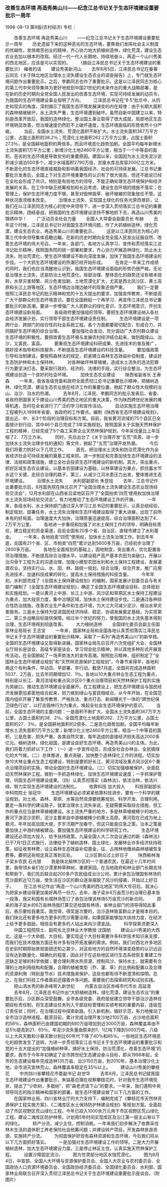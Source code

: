 ### 改善生态环境  再造秀美山川——纪念江总书记关于生态环境建设重要批示一周年

1998-08-13
第9版(农村经济)
专栏：

　　改善生态环境  再造秀美山川
　　——纪念江总书记关于生态环境建设重要批示一周年
　　历史遗留下来的这种恶劣的生态环境，要靠我们发挥社会主义制度的优越性，发扬艰苦创业的精神，齐心协力地大抓植树造林，绿化荒漠，建设生态农业去加以根本的改观。经过一代一代人长期地、持续地奋斗，再造一个山川秀美的西北地区，应该是可以实现的。
　　（摘自江泽民总书记关于生态环境建设的重要批示）
    编者的话
　　建设秀美新河山
　　去年8月5日，江泽民总书记在姜春云同志《关于陕北地区治理水土流失建设生态农业的调查报告》上，专门就生态环境问题作出重要批示。之后，李鹏同志也作了重要批示。这是以江泽民同志为核心的第三代中央领导集体为更好地规划中国21世纪的未来作出的重大战略部署，是在新的历史时期向全党全国人民发出的改善生态环境、实现可持续发展的动员令，为我国的生态环境建设事业指明了方向。
　　江泽民总书记在“8·5”批示中，从历史和现实的角度，深刻揭示了我国生态环境发展演变的内在规律：由于长期大面积的森林植被破坏，水土流失严重，生态环境遭到破坏。虽然自新中国建立以来，特别是改革开放后，我国的造林绿化、整治国土事业取得了很大成就，局部地区生态环境明显改善，但治理速度仍然赶不上破坏速度，生态环境面临的形势依然十分严峻。
　　当前，全国水土流失、荒漠化面积不断扩大。水土流失面积367万平方公里，占国土面积的38.2％；荒漠化土地面积262.2万平方公里，占国土面积27.3％，是全国耕地面积的两倍多。而且环境恶化趋势加剧。全国平均每年新增水土流失面积1万平方公里；新增沙化土地2460平方公里，相当于一个中等县的面积。恶劣的生态环境是导致贫穷的重要原因。建国以来，全国因为水土流失泥沙淤积减少湖泊500多个，减少水域面积2790万亩，淤废水库总库容200亿立方米。不断恶化的生态环境直接威胁和影响着我国经济、社会的可持续发展。江总书记重要批示发表后，全国上下对生态环境重要性的认识有了很大提高，但还不能说已经在全社会形成了共识。特别是有些地方的领导，不能正确处理生态环境保护和经济发展的关系，在工作中缺乏统筹规划和长远考虑，建设生态环境的措施不落实；在管理上，保护生态环境力度不够，甚至对毁林毁草、破坏植被的现象放任不管。这种状况亟须根本改变。
　　治理水土流失、实现国土绿化的任务光荣而艰巨，让我们在以江泽民同志为核心的党中央领导下，进一步深入贯彻落实江总书记的重要批示精神，团结奋战，把我国的生态环境建设坚持不懈地抓下去，再造山川秀美的锦绣中华！
　　广泛动员全社会力量
　　全国人大常委会副委员长  布赫
　　去年这个时候，江泽民总书记针对我国生态环境问题，作了大抓植树造林，绿化荒漠，建设生态农业，再造秀美山川的重要批示。
　　这是以江泽民同志为核心的第三代中央领导集体高瞻远瞩，在新的历史时期向全党全国人民发出征服自然、改善生态环境的伟大号召。一年来，各部门、各地方认真学习、宣传和贯彻落实江总书记批示精神，按照国务院的统一部署和要求，齐心协力开展造林绿化、防止水土流失、防治荒漠化，使生态环境建设不断向深度发展，加快了我国生态环境建设的步伐。一个大抓生态环境建设的热潮已经开始形成。
　　在肯定一年来工作成绩的同时，我们也应当清醒地认识到，我国生态环境建设面临的形势仍很严峻。无论是治理水土流失，还是防治土地荒漠化，局部治理、整体恶化的趋势还没有根本扭转，水旱灾害频繁、风沙危害加剧、土地荒漠化扩大，尤其是西北风沙区、黄土高原和长江上游等地区，生态环境边治理边破坏的现象还很严重。
　　我们一定要按照江泽民总书记的批示精神和党的十五大提出的要求，加强宣传教育，不断提高广大干部群众的生态环境意识。要在全国掀起一个再学习、再宣传江泽民总书记重要批示的新高潮。要进一步增强广大人民群众的绿化意识、生态环境意识，开创生态环境建设新局面。
　　各级政府要加强组织领导，要把生态环境建设纳入各社会经济发展计划，实行领导干部生态环境建设责任制。
　　生态环境建设是一项跨行业、跨部门的综合性的社会系统工程。各个方面都要密切配合，形成合力，共同搞好生态环境的综合治理。
　　要加强社会发动，充分调动广大农村群众建设生态环境的积极性。要把改善生态环境与发展农村经济结合起来，做到既绿山、治沙，又富民、富县。
　　要重视生态环境建设科研成果、先进技术的普及推广，搞好技术指导和科技服务，不断提高生态环境建设的科技含量。
　　要加强政策引导和法制建设，要按照森林法的规定，抓紧建立森林生态效益补偿制度，建设好生态防护林和水土保持林。
　　对各种破坏林草植被，造成水土流失的违法犯罪行为要坚决打击。要采取行政的、经济的、法律的手段，实行综合整治，为生态环境建设创造一个良好的社会环境。
　　加快生态农业建设
　　陕西省副省长  王寿森
　　一年来，我省各级党委和政府全面贯彻江总书记重要批示精神，把植树造林、绿化荒漠、建设生态农业放在经济工作的重要位置，掀起了群众性大规模的治山、治沙、治水的热潮。
　　去年8月，江泽民、李鹏同志的批示发表后，省委、省政府把国家关于建设山川秀美的西北地区的重大决策，作为陕西跨世纪发展的难得机遇，及时在全省进行了广泛的学习和宣传活动。
　　启动实施生态环境治理工程被列入1998年省委、省政府的工作要点。编制《陕西省生态环境建设规划》，提出近、中、长3个阶段的治理目标和方案。目前，我省黄河流域的75个县区已全面按计划行动，其中46个县已完成了3年实施规划。按照国家关于实施天然林保护工程的精神，已经完成了5个森工采育企业天然林保护规划，今年采伐量比上年压缩了2．7万立方米。
　　同时，先后出台了《关于治理开发“五荒”资源，进一步加快水土流失治理步伐的通知》等文件，掀起了“五荒”治理开发热潮。
　　今后我们将着力抓好以下几项工作。
　　首先，把治理水土流失和防治荒漠化作为全省经济社会可持续发展的奠基工程来抓。进一步制定和完善加快生态环境建设的法律、法规和政策措施，建立全社会投资生态环境建设的新机制。其次，突出重点，抓好区域生态农业建设。以基本农田建设为基础，以林草建设为重点，抓住蓄水节水这个关键，走综合治理的路子。第三，从减少江河水患压力出发，整体推进生态环境建设。
　　治理水土流失
　　水利部副部长  朱登铨
　　去年，江总书记作出重要批示后，8月国务院在陕北召开了“全国治理水土流失建设生态农业现场经验交流会”，12月水利部在山西省吕梁地区召开了“全国拍卖‘四荒’使用权加快治理水土流失现场经验交流会”，有力地推动了生态环境建设工作的开展。
　　一年来，各级水利、水土保持部门通过深入学习江总书记的重要批示，认真总结经验，制定规划，部署任务，水土流失治理和生态环境建设取得了重大进展，出现了前所未有的好局面。治理速度大大加快，治理质量迅速提高，综合治理面积达到了4．2万平方公里。
　　各地进一步重视和加强了对水土保持工作的领导，明确目标责任，建立稳定的资金渠道，目前全国有20多个省、自治区、直辖市建立了水利基金。
　　一年来，各地拍卖“四荒”使用权，加快水土流失治理工作。到去年年底，全国有21个省、区、市拍卖“四荒”累计达到5600多万亩，已经初步治理了2800多万亩。
　　各地在全面规划的基础上，因地制宜，突出重点，优化配置各项治理措施，不断提高综合治理水平。以建设稳产高产基本农田为突破口，开展以治沟骨干工程为主的沟道治理，加强小微型农田水利和水土保持工程建设，发展灌溉农业。坚持实行山、水、田、林、路统一规划，综合治理，综合开发，推广应用先进技术，加速科技成果的转化，提高水土保持措施的科技含量。
　　今年年初，水利部完成了《全国水土保持建设规划》的编制，国家发展计划委员会与有关部门编制了《全国生态环境建设规划》，确定了全国生态环境建设目标、总体规划和实施规划。一是以黄河上中游、长江上中游、风沙区和草原区水土保持工程建设为重点，加大投资力度，集中治理区域，加快水土保持建设步伐。二是通过各种综合性防治措施，改善农业生产条件和生态环境，为大江大河减少泥沙、根治水旱灾害服务。三是水土保持为促进国民经济持续、稳定、协调发展奠定基础，为实现第二、第三步战略目标提供保障。经过半个世纪的努力，使我国的水土流失基本得到治理，生态环境得到彻底改善。
　　大力植树造林
　　全国绿化委员会副主任国家林业局局长  王志宝
　　一年来，国家林业局和全国各地认真贯彻落实江泽民总书记关于生态环境建设的重要批示精神，采取了一系列“再造秀美山川”的新举措。全国的生态环境建设又取得新进展。国家林业局先后召开六次党组扩大会、全国林业厅局长座谈会、高级专家座谈会，学习领会批示精神，并以其他多种形式开展宣传活动，在全国掀起了一场声势浩大的宣传高潮。按照批示精神，组织制定了“全国林业生态环境建设规划”和“天然林资源保护工程规划”。今春节来得早，各地利用这个有利条件，早动员、早部署、早行动，截至7月底，全国共完成造林面积5037．2万亩，比去年同期增加12．1％。各地以10大重点林业生态工程为重点，特别是以长江、黄河流域和重点风沙区6个重点治理项目和天然林保护工程的实施为突破口，推动生态环境建设全面展开。在工程建设上，把生态环境建设与国民经济发展更加紧密地结合起来，努力做到绿山与富民相结合。从今年开始，在全国范围内组织开展了集宣传教育、严格执法、重点打击、新闻曝光于一体的“跨世纪保卫绿色行动”，以打击毁林行为为重点，唤起全社会生态环境保护的意识。
　　当前，全国生态环境的主要问题：一是面积不断扩大。全国水土流失面积367万平方公里，占国土面积的38．2％。全国荒漠化土地面积262．2万平方公里，占国土面积的27．3％，是全国耕地面积的2倍多。二是恶化趋势加剧。全国平均每年新增水土流失面积1万平方公里；新增沙化土地2460平方公里，相当一个中等县的面积。三是危害、损失严重。各类自然灾害，每年造成的直接经济损失高达2000多亿元。植树造林，绿化祖国，是建设良好生态环境、再造秀美山川的主体。为此，我们将着力抓好以下工作：（一）进一步宣传动员，形成全社会办林业、全民搞绿化的大气候。（二）总体推进，重点突破，加快整个造林绿化工作的进程。切实加快10大林业重点生态工程建设，特别是要抓好长江、黄河流域及重点风沙区6个重点治理项目的实施，带动全国的生态环境建设。（三）切实加强植被保护，全面启动天然林保护工程。做到一手抓造林绿化，加快生态环境建设速度；一手抓保护管理，巩固生态环境建设成果。（四）认真贯彻落实《森林法》，依法治林，依法兴绿。努力实现生态环境建设的法制化。
　　依靠科技  加大投入
　　科技部副部长中科院院士  徐冠华
　　生态环境建设必须紧紧依靠科技进步。要有一个科学的建设规划。对土地、森林、草原、水等自然资源要统筹规划、科学开发、合理利用。要走一条科学的建设路子。就拿治理水土流失来说，无疑需要采取综合措施，但工作的重点应当是林草植被建设。水土流失严重的地方，多是林草植被稀少的地方。黄河下游泥沙淤积，泥沙主要来自中游植被稀少的黄土高原。黄河现在已成为地上悬河，年年加高加固大堤，岁岁汛期严加看守，但这只能是应急之策。治本之策是要加快上中游的植被建设。要加强生态环境建设的科学研究工作。
　　生态环境建设还必须加大投入，给予扶持政策。九届全国人大二次会议通过的新《森林法》已于7月1日正式施行，法律给予了植树造林、国土绿化、发展林业许多经济扶持政策，如征收育林费，设立森林生态效益补偿基金，征、占用林地缴纳森林植被恢复费等。要把这些规定真正落到实处。
　　让沙区群众过上好日子
　　陕西榆林海子梁乡农民  石光银
　　我是陕北榆林沙区的一个普通农民，在最近十几年时间里，我带领乡亲们在沙漠里种草种树，重建家园。在当地政府和林业部门长期支持和帮助下，我们先后联合起200多户农民组成治沙公司，累计承包治理国有林场的荒沙面积近12万亩，使生活在沙区的群众逐渐摆脱了风沙的侵袭，开始过上好日子。
　　在江总书记作出“再造一个山川秀美的西北地区”的伟大号召后，我决心为把家乡建设得更加美好再尽一份力。去年，海子梁乡6万亩荒沙的治理已基本告一段落，我又和国有长城林场签订了承包治理该林场5万亩荒沙的新合同。
　　原来的海子梁乡的6万亩林场我打算交还给国有林场，省林业部门的领导得知此事后，表示要给我重奖。我觉得，得奖是次要的，治沙造林致富群众才是根本目的。我们陕北还有更多地方更多的荒沙需要治理，如果国家能够加大扶持力度，在经济上给予更多鼓励，相信会有更多的人站出来向沙漠宣战。
　　科学探索须更深入
　　中国工程院院士、副院长北京林业大学教授  沈国舫
　　建设山川秀美的大西北，这是一个大命题、大目标。要实现这个大目标需要许多科学技术知识来支撑，而我们在技术措施方面还有许多有待开拓发展的需求。例如，我们对西北许多地区在史前时期原始景观面貌还知之甚少，对这些地方的自然环境演变趋势的认识远远没有达到数量化、精确化的程度，因此对于在这些地区进行生态系统恢复重建工作还缺乏足够的科学依据；要合理利用水热资源、控制风沙、保持水土，就需要有合理的土地利用结构和配置，合理的植被类型（乔、灌、草）的比例和配置以及合理的资源利用（特别是节水）技术措施来保护，这些也都有待不断澄清和探明。总之，在我们科技工作者面前还摆着许多问题，需要我们去探索研究和试验实践。
　　把山清水秀的新赤峰带入新世纪
　　内蒙古自治区赤峰市代市长  高延青
　　去年8月，江泽民总书记作出“大抓植树造林，绿化荒漠，建设生态农业”的重要批示后，沙区群众深受鼓舞。全市各级党委、政府层层建立领导干部治沙造林任期目标责任制，将生态建设任务列入干部目标管理和实绩考核的重要内容，逐级签订责任状；同时，在治理过程中探索新路，引入新机制，搞好示范，有力地推动了全市治沙造林进程。截至目前，累计完成治理开发沙地2100万亩，占沙地总面积的58％，森林面积已由建国初期的680万亩增加到近3000万亩，森林覆盖率由不足5％提高到21．65％，年泥沙流失量由原来的1．1亿吨下降到5000万吨，八级以上大风天数和沙暴天数分别比60年代下降了40％和65％。一些地区生态环境恶化的趋势发生了逆转。为进一步贯彻落实江总书记关于生态环境建设的重要批示和党的十五大提出的“加强植树种草，搞好水土保持，防治荒漠化，改善生态环境”的要求，我市于今年年初确定了全市跨世纪生态建设奋斗目标，即从1998年起，全市的生态建设每年完成造林135万亩、治沙150万亩，到2010年，基本治理沙化土地，全市消灭宜林荒山，森林覆盖率稳定在35％以上。
　　建设山川秀美的攀枝花
　　中共四川省攀枝花市委副书记  赵世华
　　去年8月，江泽民总书记就我国生态环境建设作出重要批示，朱镕基总理在视察攀枝花时，针对我市生态环境现状，提出了“少砍树，多栽树”，把“森老虎请下山”的要求。一年来，我们遵照中央领导同志的指示精神和国家的部署，就生态环境建设做了以下几方面的工作。
　　在国家林业局、四川省林业厅的大力支持下，编制完成了《攀枝花市天然林资源保护工程实施方案》、《二滩库区水土保持防护林建设规划》等规划方案。全面启动了市区视野区荒山绿化工程。今年已投入1000余万元用于市区视野区荒山绿化工程。建设二滩库区防护林带。计划用5年时间实现库区及沿江第一层主山脊以下的绿化。
　　转产分流，减少主伐，控制消耗。一年来我们初步解决了依靠采伐林木生活的退休职工养老保险社会统筹问题；并建设转产项目，开发森林旅游资源，实施转产分流。
　　为彻底保护好现有森林资源和生态环境，今后我们将从以下几方面抓好落实。
　　一是加强对生态环境建设工作的领导。二是大力开展植树造林，加大生态环境建设力度。三是停止林区主伐，认真实施天然林保护工程。
　　设置沙障固定流沙。
　　图为甘肃部分地区水蚀荒漠化。
　　图为8月4日，中宣部、全国人大环境与资源保护委员会、全国人大农业与农村委员会、全国政协人口资源环境委员会、全国政协经济委员会、全国绿化委员会、水利部、国家林业局联合召开深入贯彻江泽民总书记关于生态环境建设重要批示座谈会。（附图片）
